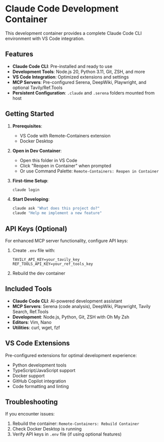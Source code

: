 # Claude Code Development Container

This development container provides a complete Claude Code CLI environment with VS Code integration.

## Features

- **Claude Code CLI**: Pre-installed and ready to use
- **Development Tools**: Node.js 20, Python 3.11, Git, ZSH, and more
- **VS Code Integration**: Optimized extensions and settings
- **MCP Servers**: Pre-configured Serena, DeepWiki, Playwright, and optional Tavily/Ref.Tools
- **Persistent Configuration**: `.claude` and `.serena` folders mounted from host

## Getting Started

1. **Prerequisites**:
   - VS Code with Remote-Containers extension
   - Docker Desktop

2. **Open in Dev Container**:
   - Open this folder in VS Code
   - Click "Reopen in Container" when prompted
   - Or use Command Palette: `Remote-Containers: Reopen in Container`

3. **First-time Setup**:
   ```bash
   claude login
   ```

4. **Start Developing**:
   ```bash
   claude ask "What does this project do?"
   claude "Help me implement a new feature"
   ```

## API Keys (Optional)

For enhanced MCP server functionality, configure API keys:

1. Create `.env` file with:
   ```
   TAVILY_API_KEY=your_tavily_key
   REF_TOOLS_API_KEY=your_ref_tools_key
   ```

2. Rebuild the dev container

## Included Tools

- **Claude Code CLI**: AI-powered development assistant
- **MCP Servers**: Serena (code analysis), DeepWiki, Playwright, Tavily Search, Ref.Tools
- **Development**: Node.js, Python, Git, ZSH with Oh My Zsh
- **Editors**: Vim, Nano
- **Utilities**: curl, wget, fzf

## VS Code Extensions

Pre-configured extensions for optimal development experience:
- Python development tools
- TypeScript/JavaScript support
- Docker support
- GitHub Copilot integration
- Code formatting and linting

## Troubleshooting

If you encounter issues:
1. Rebuild the container: `Remote-Containers: Rebuild Container`
2. Check Docker Desktop is running
3. Verify API keys in `.env` file (if using optional features)